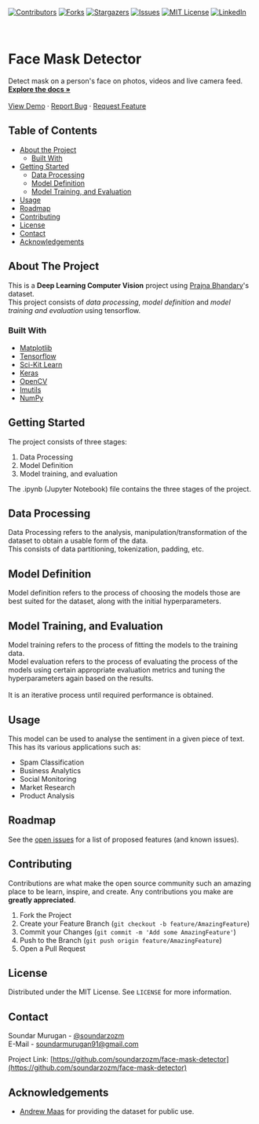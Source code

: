 [![Contributors][contributors-shield]][contributors-url]
[![Forks][forks-shield]][forks-url]
[![Stargazers][stars-shield]][stars-url]
[![Issues][issues-shield]][issues-url]
[![MIT License][license-shield]][license-url]
[![LinkedIn][linkedin-shield]][linkedin-url]



<!-- PROJECT LOGO -->
<br />
<p align="left">

  <h1 align="left">Face Mask Detector</h1>

  <p align="left">
    Detect mask on a person's face on photos, videos and live camera feed.
    <br />
    <a href="https://github.com/soundarzozm/face-mask-detector"><strong>Explore the docs »</strong></a>
    <br />
    <br />
    <a href="https://github.com/soundarzozm/face-mask-detector">View Demo</a>
    ·
    <a href="https://github.com/soundarzozm/face-mask-detector/issues">Report Bug</a>
    ·
    <a href="https://github.com/soundarzozm/face-mask-detector/issues">Request Feature</a>
  </p>
</p>



<!-- TABLE OF CONTENTS -->
## Table of Contents

* [About the Project](#about-the-project)
  * [Built With](#built-with)
* [Getting Started](#getting-started)
  * [Data Processing](#data-processing)
  * [Model Definition](#model-definition)
  * [Model Training, and Evaluation](#model-training,-and-evaluation)
* [Usage](#usage)
* [Roadmap](#roadmap)
* [Contributing](#contributing)
* [License](#license)
* [Contact](#contact)
* [Acknowledgements](#acknowledgements)



<!-- ABOUT THE PROJECT -->
## About The Project
This is a **Deep Learning Computer Vision** project using [Prajna Bhandary](https://www.dropbox.com/s/bjk9tydkqrza8p8/IMDb_Reviews.csv?dl=1)'s dataset.<br>
This project consists of *data processing*, *model definition* and *model training and evaluation* using tensorflow. 


### Built With

* [Matplotlib](https://matplotlib.org/)
* [Tensorflow](https://www.tensorflow.org/)
* [Sci-Kit Learn](https://scikit-learn.org/)
* [Keras](https://keras.io/)
* [OpenCV](https://opencv.org/)
* [Imutils](https://pypi.org/project/imutils/)
* [NumPy](https://numpy.org/)



<!-- GETTING STARTED -->
## Getting Started

The project consists of three stages:
1. Data Processing
2. Model Definition
3. Model training, and evaluation

The .ipynb (Jupyter Notebook) file contains the three stages of the project.

## Data Processing

Data Processing refers to the analysis, manipulation/transformation of the dataset to obtain a usable form of the data.<br>
This consists of data partitioning, tokenization, padding, etc.

## Model Definition
 
Model definition refers to the process of choosing the models those are best suited for the dataset, along with the initial hyperparameters.

## Model Training, and Evaluation
 
Model training refers to the process of fitting the models to the training data.<br>
Model evaluation refers to the process of evaluating the process of the models using certain appropriate evaluation metrics and tuning the hyperparameters again based on the results.<br>
<br>
It is an iterative process until required performance is obtained. 



<!-- USAGE EXAMPLES -->
## Usage

This model can be used to analyse the sentiment in a given piece of text. This has its various applications such as:<br>
* Spam Classification
* Business Analytics
* Social Monitoring
* Market Research
* Product Analysis


<!-- ROADMAP -->
## Roadmap

See the [open issues](https://github.com/soundarzozm/face-mask-detector/issues) for a list of proposed features (and known issues).



<!-- CONTRIBUTING -->
## Contributing

Contributions are what make the open source community such an amazing place to be learn, inspire, and create. Any contributions you make are **greatly appreciated**.

1. Fork the Project
2. Create your Feature Branch (`git checkout -b feature/AmazingFeature`)
3. Commit your Changes (`git commit -m 'Add some AmazingFeature'`)
4. Push to the Branch (`git push origin feature/AmazingFeature`)
5. Open a Pull Request



<!-- LICENSE -->
## License

Distributed under the MIT License. See `LICENSE` for more information.



<!-- CONTACT -->
## Contact

Soundar Murugan - [@soundarzozm](https://twitter.com/soundarzozm)<br>
E-Mail - [soundarmurugan91@gmail.com](soundarmurugan91@gmail.com)

Project Link: [https://github.com/soundarzozm/face-mask-detector](https://github.com/soundarzozm/face-mask-detector)



<!-- ACKNOWLEDGEMENTS -->
## Acknowledgements

* [Andrew Maas](http://ai.stanford.edu/~amaas/) for providing the dataset for public use.





<!-- MARKDOWN LINKS & IMAGES -->
<!-- https://www.markdownguide.org/basic-syntax/#reference-style-links -->
[contributors-shield]: https://img.shields.io/github/contributors/soundarzozm/face-mask-detector.svg?style=flat-square
[contributors-url]: https://github.com/soundarzozm/face-mask-detector/graphs/contributors
[forks-shield]: https://img.shields.io/github/forks/soundarzozm/face-mask-detector.svg?style=flat-square
[forks-url]: https://github.com/soundarzozm/face-mask-detector/network/members
[stars-shield]: https://img.shields.io/github/stars/soundarzozm/face-mask-detector.svg?style=flat-square
[stars-url]: https://github.com/soundarzozm/face-mask-detector/stargazers
[issues-shield]: https://img.shields.io/github/issues/soundarzozm/face-mask-detector.svg?style=flat-square
[issues-url]: https://github.com/soundarzozm/face-mask-detector/issues
[license-shield]: https://img.shields.io/github/license/soundarzozm/face-mask-detector.svg?style=flat-square
[license-url]: https://github.com/soundarzozm/face-mask-detector/blob/master/LICENSE.txt
[linkedin-shield]: https://img.shields.io/badge/-LinkedIn-black.svg?style=flat-square&logo=linkedin&colorB=555
[linkedin-url]: https://linkedin.com/in/soundar-murugan
